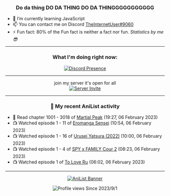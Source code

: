 <div align="center">

### Do da thing DO DA THING DO DA THINGGGGGGGGGGG
</div>

- 🌱 I’m currently learning JavaScript
- 📫 You can contact me on Discord [TheInternetUser#9060](https://discord.com/users/534117072796385300)
- ⚡ Fun fact: 80% of the Fun fact is neither a fact nor fun. _Statistics by me 😎_
<hr>

<div align="center">

### What I'm doing right now:
[![Discord Presence](https://lanyard.cnrad.dev/api/534117072796385300)](https://discord.com/users/534117072796385300)
<hr>

join my server it's open for all <br>
[![Server Invite](https://invidget.switchblade.xyz/bfYgVHxrSs)](https://discord.gg/bfYgVHxrSs)

<hr>
  
### 🌸 My recent AniList activity

</div>

<!-- ANILIST_ACTIVITY:start -->

-   📖 Read chapter 1001 - 3018 of [Martial Peak](https://anilist.co/manga/104494) (19:27, 06 February 2023)
-   📺 Watched episode 1 - 11 of [Eromanga Sensei](https://anilist.co/anime/21685) (10:54, 06 February 2023)
-   📺 Watched episode 1 - 16 of [Urusei Yatsura (2022)](https://anilist.co/anime/143277) (10:00, 06 February 2023)
-   📺 Watched episode 1 - 4 of [SPY x FAMILY Cour 2](https://anilist.co/anime/142838) (08:23, 06 February 2023)
-   📺 Watched episode 1 of [To Love Ru](https://anilist.co/anime/3455) (06:02, 06 February 2023)

<!-- ANILIST_ACTIVITY:end -->
<hr>

<div align="center">

[![AniList Banner](https://img.anili.st/User/929966)](https://anilist.co/user/TheInternetUser)

![Profile views](https://gpvc.arturio.dev/TheInternetUse7) Since 2023/9/1

</div>
